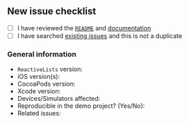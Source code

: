## New issue checklist

- [ ] I have reviewed the [`README`](https://github.com/plangrid/ReactiveLists/blob/master/README.md) and [documentation](https://github.com/plangrid/ReactiveLists/tree/master/Docs)
- [ ] I have searched [existing issues](https://github.com/plangrid/ReactiveLists/issues) and this is not a duplicate

### General information

- `ReactiveLists` version:
- iOS version(s):
- CocoaPods version:
- Xcode version:
- Devices/Simulators affected:
- Reproducible in the demo project? (Yes/No):
- Related issues:
